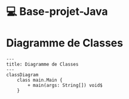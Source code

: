 # :computer: Base-projet-Java

# Diagramme de Classes

```mermaid
---
title: Diagramme de Classes
---
classDiagram
    class main.Main {
        + main(args: String[]) void$
    }
```